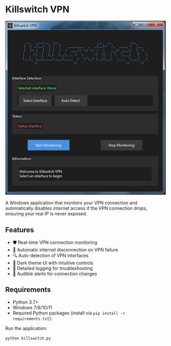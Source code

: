 # Killswitch VPN

![Killswitch Screenshot](killswitch.png)

A Windows application that monitors your VPN connection and automatically disables internet access if the VPN connection drops, ensuring your real IP is never exposed.

## Features

- 🛡️ Real-time VPN connection monitoring
- 🔌 Automatic internet disconnection on VPN failure
- 🔍 Auto-detection of VPN interfaces
- 🎨 Dark theme UI with intuitive controls
- 📝 Detailed logging for troubleshooting
- 🔔 Audible alerts for connection changes

## Requirements

- Python 3.7+
- Windows 7/8/10/11
- Required Python packages (install via `pip install -r requirements.txt`):

Run the application:
 ```bash
 python killswitch.py

